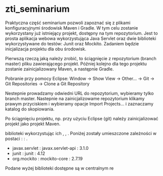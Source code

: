 # zti_seminarium

Praktyczna część seminarium pozwoli zapoznać się z plikami konfiguracyjnymi środowisk Maven i Gradle. W tym celu zostanie wykorzystany już istniejący projekt, dostępny na tym repozytorium. Jest to prosta aplikacja webowa wykorzystująca Java Servlet oraz dwie biblioteki wykorzystywane do testów: Junit oraz Mockito. Zadaniem będzie inicjalizacja projektu dla obu środowisk.

Pierwszą rzeczą jaką należy zrobić, to ściągnięcie z repozytorium (branch master) pliku zawierającego projekt. Później kolejno dla tego projektu zostanie zainicjalizowany Maven, a następnie Gradle.

Pobranie przy pomocy Eclipse: 
Window -> Show View -> Other… -> Git -> Git Repositories -> Clone a Git Repository

Nestepnie prowadzamy odwiedni URL do repozytorium, wybieramy tylko branch master. Nastepnie na zainicjalizowame repozytorium klikamy prawym przyciskiem i wybieramy opacje Import Projects… i zaznaczamy katalog do skopiowania. 

Po ściągnięciu projektu, np. przy użyciu Eclipse (git) należy zainicjalizować projekt jako projekt Maven. 

biblioteki wykorzystując ich <groupId>, <artifactId>, <version>. Poniżej zostały umieszczone zależności w postaci <groupId> : <artifactId> : <version>.
- javax.servlet : javax.servlet-api : 3.1.0
- junit : junit : 4.12
- org.mockito : mockito-core : 2.7.19

Podane wyżej biblioteki dostępne są w centralnym re

